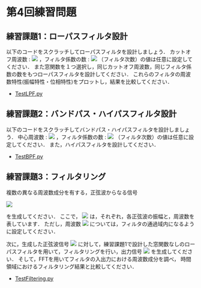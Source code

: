 # 第4回練習問題

## 練習課題1：ローパスフィルタ設計

以下のコードをスクラッチしてローパスフィルタを設計しましょう．
カットオフ周波数 : 
<img src="https://render.githubusercontent.com/render/math?math=%5Cdisplaystyle+%5Comega_c%0A" >
，フィルタ係数の数 : 
<img src="https://render.githubusercontent.com/render/math?math=%5Cdisplaystyle+2N%2B1%0A" >
（フィルタ次数）の値は任意に設定してください．
また窓関数を１つ選択し，同じカットオフ周波数，同じフィルタ係数の数をもつローパスフィルタを設計してください．
これらのフィルタの周波数特性(振幅特性・位相特性)をプロットし，結果を比較してください．

- [TestLPF.py](https://github.com/Shimamura-Lab-SU/Sharing-Knowledge-Database/blob/master/python_exercise/04_digital_filter/TestLPF.py)

## 練習課題2：バンドパス・ハイパスフィルタ設計

以下のコードをスクラッチしてバンドパス・ハイパスフィルタを設計しましょう．
中心周波数 : 
<img src="https://render.githubusercontent.com/render/math?math=%5Cdisplaystyle+%5Comega_0%0A" >
，フィルタ係数の数 : 
<img src="https://render.githubusercontent.com/render/math?math=%5Cdisplaystyle+2N%2B1%0A" >
（フィルタ次数）の値は任意に設定してください．
また，ハイパスフィルタを設計してください．

- [TestBPF.py](https://github.com/Shimamura-Lab-SU/Sharing-Knowledge-Database/blob/master/python_exercise/04_digital_filter/TestBPF.py)

## 練習課題3：フィルタリング

複数の異なる周波数成分を有する，正弦波からなる信号

<img src="https://render.githubusercontent.com/render/math?math=%5Cdisplaystyle+%5Cbegin%7Balign%2A%7D%0Ax%28n%29+%3D+%5Csum_%7Bi%3D1%7D%5E%7BP%7D+A_i+%5Csin+%5Cleft%28+2%5Cpi+f_i+n+%5Cright%29+%5Cqquad+%28%5Cbecause+%5C%3B+P+%5Cgeq+2%29%0A%5Cend%7Balign%2A%7D%0A" >

を生成してください．
ここで，
<img src="https://render.githubusercontent.com/render/math?math=%5Cdisplaystyle+A_i%2C%5C%2Cf_i%5C%3B+%5Cquad+%28i%3D1%2C2%2C%5Cdots%2CP%29%0A" >
は，それぞれ，各正弦波の振幅と，周波数を表しています．
ただし，周波数
<img src="https://render.githubusercontent.com/render/math?math=%5Cdisplaystyle+f_1" >
については，フィルタの通過域内になるように設定してください．

次に，生成した正弦波信号
<img src="https://render.githubusercontent.com/render/math?math=%5Cdisplaystyle+x%28n%29">
に対して，練習課題1で設計した窓関数なしのローパスフィルタを用いて，フィルタリングを行い，出力信号
<img src="https://render.githubusercontent.com/render/math?math=%5Cdisplaystyle+y%28n%29">
を生成してください．
そして，FFTを用いてフィルタの入出力における周波数成分を調べ，
時間領域におけるフィルタリング結果と比較してください．

- [TestFiltering.py](https://github.com/Shimamura-Lab-SU/Sharing-Knowledge-Database/blob/master/python_exercise/04_digital_filter/TestFiltering.py)
